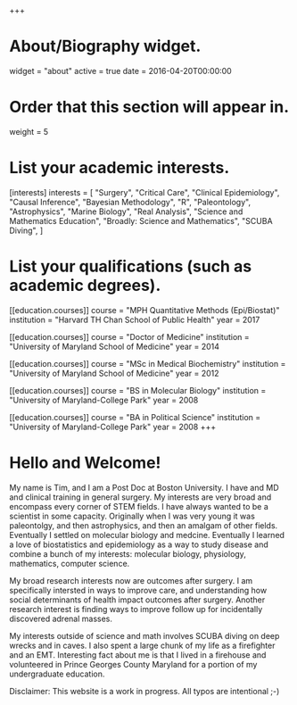 +++
# About/Biography widget.
widget = "about"
active = true
date = 2016-04-20T00:00:00

# Order that this section will appear in.
weight = 5

# List your academic interests.
[interests]
  interests = [
    "Surgery",
    "Critical Care",
    "Clinical Epidemiology",
    "Causal Inference",
    "Bayesian Methodology",
    "R",
    "Paleontology",
    "Astrophysics",
    "Marine Biology",
    "Real Analysis",
    "Science and Mathematics Education",
    "Broadly: Science and Mathematics",
    "SCUBA Diving",
  ]

# List your qualifications (such as academic degrees).
[[education.courses]]
  course = "MPH Quantitative Methods (Epi/Biostat)"
  institution = "Harvard TH Chan School of Public Health"
  year = 2017

[[education.courses]]
  course = "Doctor of Medicine"
  institution = "University of Maryland School of Medicine"
  year = 2014

[[education.courses]]
  course = "MSc in Medical Biochemistry"
  institution = "University of Maryland School of Medicine"
  year = 2012
  
[[education.courses]]
  course = "BS in Molecular Biology"
  institution = "University of Maryland-College Park"
  year = 2008
 
 [[education.courses]]
  course = "BA in Political Science"
  institution = "University of Maryland-College Park"
  year = 2008
+++

# Hello and Welcome!

My name is Tim, and I am a Post Doc at Boston University. I have and MD and clinical training in general surgery. My interests are very broad and encompass every corner of STEM fields. I have always wanted to be a scientist in some capacity. Originally when I was very young it was paleontolgy, and then astrophysics, and then an amalgam of other fields. Eventually I settled on molecular biology and medcine. Eventually I learned a love of biostatistics and epidemiology as a way to study disease and combine a bunch of my interests: molecular biology, physiology, mathematics, computer science. 

My broad research interests now are outcomes after surgery. I am specifically intersted in ways to improve care, and understanding how social determinants of health impact outcomes after surgery. Another research interest is finding ways to improve follow up for incidentally discovered adrenal masses. 

My interests outside of science and math involves SCUBA diving on deep wrecks and in caves. I also spent a large chunk of my life as a firefighter and an EMT. Interesting fact about me is that I lived in a firehouse and volunteered in Prince Georges County Maryland for a portion of my undergraduate education.

Disclaimer: This website is a work in progress. All typos are intentional ;-)

